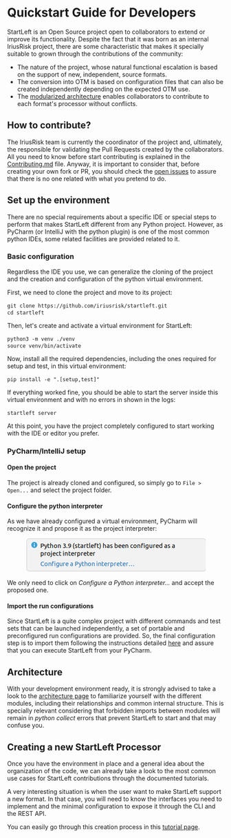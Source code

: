 # Quickstart Guide for Developers

StartLeft is an Open Source project open to collaborators to extend or improve its functionality. Despite the fact that 
it was born as an internal IriusRisk project, there are some characteristic that makes it specially suitable to grown 
through the contributions of the community:
* The nature of the project, whose natural functional escalation is based on the support of new, independent, source formats.
* The conversion into OTM is based on configuration files that can also be created independently depending on the expected
  OTM use.
* The [modularized architecture](Architecture.md) enables collaborators to contribute to each format's processor without conflicts.

## How to contribute?
The IriusRisk team is currently the coordinator of the project and, ultimately, the responsible for validating the Pull Requests
created by the collaborators. All you need to know before start contributing is explained in the [Contributing.md](../../Contributing.md) 
file. Anyway, it is important to consider that, before creating your own fork or PR, you should check the 
[open issues](https://github.com/iriusrisk/startleft/issues) to assure that there is no one related with what you pretend to do.

## Set up the environment
There are no special requirements about a specific IDE or special steps to perform that makes StartLeft different from any
Python project. However, as PyCharm (or IntelliJ with the python plugin) is one of the most common python IDEs, some related 
facilities are provided related to it.

### Basic configuration
Regardless the IDE you use, we can generalize the cloning of the project and the creation and configuration of the python virtual 
environment.

First, we need to clone the project and move to its project:
```shell
git clone https://github.com/iriusrisk/startleft.git
cd startleft
```

Then, let's create and activate a virtual environment for StartLeft:
```shell
python3 -m venv ./venv
source venv/bin/activate
```

Now, install all the required dependencies, including the ones required for setup and test, in this virtual environment:
```shell
pip install -e ".[setup,test]"
```

If everything worked fine, you should be able to start the server inside this virtual environment and with no errors in 
shown in the logs:
```shell
startleft server
```

At this point, you have the project completely configured to start working with the IDE or editor you prefer.

### PyCharm/IntelliJ setup

#### Open the project
The project is already cloned and configured, so simply go to `File > Open...` and select the
project folder.

#### Configure the python interpreter
As we have already configured a virtual environment, PyCharm will recognize it and propose it as the project interpreter:

<p align="center"><img src="../images/interpreter.png"></p>

We only need to click on _Configure a Python interpreter..._ and accept the proposed one.

#### Import the run configurations
Since StartLeft is a quite complex project with different commands and test sets that can be launched independently, 
a set of portable and preconfigured run configurations are provided. So, the final configuration step is to import them
following the instructions detailed [here](Run-Configurations.md) and assure that you can execute StartLeft from your PyCharm.

## Architecture
With your development environment ready, it is strongly advised to take a look to the [architecture page](Architecture.md)
to familiarize yourself with the different modules, including their relationships and common internal structure. This is
specially relevant considering that forbidden imports between modules will remain in _python collect_ errors that prevent 
StartLeft to start and that may confuse you.

## Creating a new StartLeft Processor
Once you have the environment in place and a general idea about the organization of the code, we can already take a look 
to the most common use cases for StartLeft contributions through the documented tutorials.

A very interesting situation is when the user want to make StartLeft support a new format. In that case, you will need to 
know the interfaces you need to implement and the minimal configuration to expose it through the CLI and the REST API.

You can easily go through this creation process in this [tutorial page](tutorials/Create-a-new-StartLeft-Processor.md).

